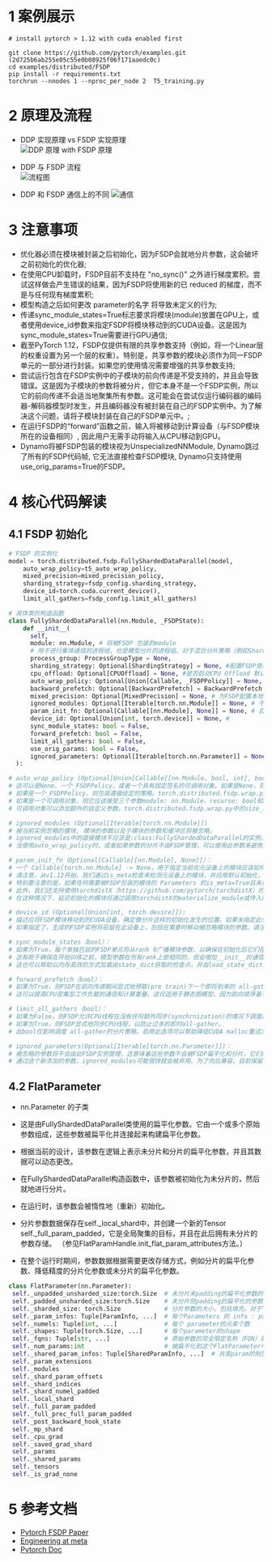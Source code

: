 # 1 案例展示
```shell
# install pytorch > 1.12 with cuda enabled first

git clone https://github.com/pytorch/examples.git (2d725b6ab255e05c55e0b08925f06f171aaedc0c)
cd examples/distributed/FSDP
pip install -r requirements.txt
torchrun --nnodes 1 --nproc_per_node 2  T5_training.py

```

# 2 原理及流程
- DDP 实现原理 vs FSDP 实现原理 <br>
![DDP 原理 with FSDP 原理](https://engineering.fb.com/wp-content/uploads/2021/07/FSDP-Graph-2.png)

- DDP 与 FSDP 流程 <br>
![流程图](https://img2022.cnblogs.com/blog/1850883/202201/1850883-20220118210250895-529492585.png)

- DDP 和 FSDP 通信上的不同
![通信](https://engineering.fb.com/wp-content/uploads/2021/07/FSDP-graph-2a.png)

# 3 注意事项
- 优化器必须在模块被封装之后初始化，因为FSDP会就地分片参数，这会破坏之前初始化的优化器;
- 在使用CPU卸载时，FSDP目前不支持在 "no_sync()" 之外进行梯度累积。尝试这样做会产生错误的结果，因为FSDP将使用新的已 reduced 的梯度，而不是与任何现有梯度累积;
- 模型构造之后如何更改 parameter的名字 将导致未定义的行为;
- 传递sync_module_states=True标志要求将模块(module)放置在GPU上，或者使用device_id参数来指定FSDP将模块移动到的CUDA设备。这是因为sync_module_states=True需要进行GPU通信;
- 截至PyTorch 1.12，FSDP仅提供有限的共享参数支持（例如，将一个Linear层的权重设置为另一个层的权重）。特别是，共享参数的模块必须作为同一FSDP单元的一部分进行封装。如果您的使用情况需要增强的共享参数支持;
- 尝试运行包含在FSDP实例中的子模块的前向传递是不受支持的，并且会导致错误。这是因为子模块的参数将被分片，但它本身不是一个FSDP实例，所以它的前向传递不会适当地聚集所有参数。这可能会在尝试仅运行编码器的编码器-解码器模型时发生，并且编码器没有被封装在自己的FSDP实例中。为了解决这个问题，请将子模块封装在自己的FSDP单元中。;
- 在运行FSDP的“forward”函数之前，输入将被移动到计算设备（与FSDP模块所在的设备相同）, 因此用户无需手动将输入从CPU移动到GPU。
- Dynamo将被FSDP包装的模块视为UnspecializedNNModule, Dynamo跳过了所有的FSDP代码帧, 它无法直接检查FSDP模块, Dynamo只支持使用use_orig_params=True的FSDP。

# 4 核心代码解读
## 4.1 FSDP 初始化
```python
# FSDP 的实例化
model = torch.distributed.fsdp.FullyShardedDataParallel(model,
    auto_wrap_policy=t5_auto_wrap_policy,
    mixed_precision=mixed_precision_policy,
    sharding_strategy=fsdp_config.sharding_strategy,
    device_id=torch.cuda.current_device(),
    limit_all_gathers=fsdp_config.limit_all_gathers)

# 具体类的构造函数
class FullyShardedDataParallel(nn.Module, _FSDPState):
    def __init__(
      self,
      module: nn.Module, # 将被FSDP 包装的module
      # 用于进行集体通信的进程组，也是模型分片的进程组。对于混合分片策略（例如ShardingStrategy.HYBRID_SHARD），用户可以传入一个包含表示要进行分片和复制的进程组的元组。
      process_group: ProcessGroupType = None, 
      sharding_strategy: Optional[ShardingStrategy] = None, #配置FSDP使用的分片策略，在内存节省和通信开销之间做出权衡
      cpu_offload: Optional[CPUOffload] = None, #是否启动CPU Offload 默认 None
      auto_wrap_policy: Optional[Union[Callable, _FSDPPolicy]] = None, # 被wrap的策略
      backward_prefetch: Optional[BackwardPrefetch] = BackwardPrefetch.BACKWARD_PRE, # 明确配置 all-gather 操作的反向预取。
      mixed_precision: Optional[MixedPrecision] = None, # 为FSDP配置本地混合精度。可以设置参数、缓冲区和梯度reduce的数据类型。
      ignored_modules: Optional[Iterable[torch.nn.Module]] = None, # 不进行分片的模块
      param_init_fn: Optional[Callable[[nn.Module], None]] = None, # 自定义的参数初始化
      device_id: Optional[Union[int, torch.device]] = None, # 
      sync_module_states: bool = False,
      forward_prefetch: bool = False,
      limit_all_gathers: bool = False,
      use_orig_params: bool = False,
      ignored_parameters: Optional[Iterable[torch.nn.Parameter]] = None,
  ):

# auto_wrap_policy (Optional[Union[Callable[[nn.Module, bool, int], bool], _FSDPPolicy]]):<br>
# 这可以是None、一个_FSDPPolicy，或者一个具有固定签名的可调用对象。如果是None，则module将只被一个顶层的FSDP实例包装，没有任何嵌套包装。
# 如果是一个_FSDPPolicy，则包装遵循给定的策略。torch.distributed.fsdp.wrap.py中的ModuleWrapPolicy是一个示例。
# 如果是一个可调用对象，则它应该接受三个参数module: nn.Module、recurse: bool和nonwrapped_numel: int，并返回一个bool值，指定当recurse=False时是否应该包装传入的module，或者如果recurse=True时遍历应该继续下去。
# 可调用对象可以添加额外的自定义参数。torch.distributed.fsdp.wrap.py中的size_based_auto_wrap_policy是一个示例可调用对象，它在其子树中的参数超过100M个元素时包装一个模块。一个好的做法是在包装后打印模型，并根据需要进行调整。

# ignored_modules (Optional[Iterable[torch.nn.Module]])
# 被当前实例忽略的模块, 模块的参数以及子模块的参数和缓冲区将被忽略。
# ignored_modules中的直接模块不应该是:class:FullyShardedDataParallel的实例，如果已经构建的子模块是:class:FullyShardedDataParallel的实例并且嵌套在这个实例下面，那么它们将不会被忽略。
# 当使用auto_wrap_policy时，或者如果参数的分片不由FSDP管理，可以使用此参数来避免按模块粒度分片特定的参数。

# param_init_fn（Optional[Callable[[nn.Module], None]]）：
# 一个 Callable[torch.nn.Module] -> None，用于指定当前在元设备上的模块应该如何初始化到实际设备上.
# 请注意，从v1.12开始，我们通过is_meta检查来检测元设备上的模块，并应用默认初始化，如果未指定param_init_fn, 则在传入的nn.Module上调用reset_parameters方法，否则我们运行param_init_fn来初始化传入的nn.Module。
# 特别要注意的是，如果任何需要被FSDP包装的模块的 Parameters 的is_meta=True且未指定param_init_fn，我们假设您的模块正确实现了reset_parameters()，否则会抛出错误。
# 此外，我们还支持使用torchdistX（https://github.com/pytorch/torchdistX）的``deferred_init`` API初始化的模块。
# 在这种情况下，延迟初始化的模块将通过调用torchdistX的materialize_module或传入的param_init_fn（如果不为None）来进行默认初始化。同一个Callable被应用于初始化所有的元模块。请注意，在进行任何FSDP分片逻辑之前，将应用此初始化函数。

# device_id (Optional[Union[int, torch.device]]):
# 描述应将FSDP模块移动到的CUDA设备，确定像分片这样的初始化发生的位置。如果未指定此参数且module在CPU上，则会发出警告，提到可以为更快的初始化指定此参数。
# 如果指定了，生成的FSDP实例将驻留在此设备上，包括在需要时移动被忽略模块的参数。请注意，如果指定了device_id但module已经在不同的CUDA设备上，则会抛出错误。(默认值：None)

# sync_module_states（bool）：
# 如果为True，每个单独包装的FSDP单元将从rank 0广播模块参数，以确保在初始化后它们在所有rank上保持一致。
# 这有助于确保在开始训练之前，模型参数在所有rank上是相同的，但会增加__init__的通信开销，因为每个单独包装的FSDP单元至少会触发一次广播。
# 这也可以帮助以内存高效的方式加载由state_dict获取的检查点，并由load_state_dict加载。有关此示例，请参阅:class:FullStateDictConfig的文档。（默认值：False）

# forward_prefetch（bool）：
# 如果为True，则FSDP在前向传递期间显式地预取(pre train)下一个即将到来的 all-gather。
# 这可以提高CPU密集型工作负载的通信和计算重叠。这仅适用于静态图模型，因为前向顺序基于第一次迭代的执行而固定。（默认值：False）

# limit_all_gathers（bool）：
# 如果为False，则FSDP允许CPU线程在没有任何额外同步(synchrnization)的情况下调度all-gather。
# 如果为True，则FSDP显式地同步CPU线程，以防止过多的即时all-gather。
# 此bool仅影响调度 all-gather的分片策略。启用此选项可以帮助降低CUDA malloc重试次数。

# ignored_parameters(Optional[Iterable[torch.nn.Parameter]])：
# 被忽略的参数将不会由此FSDP实例管理，这意味着这些参数不会被FSDP扁平化和分片，它们的梯度也不会被同步。
# 通过这个新添加的参数，ignored_modules可能很快就会被弃用。为了向后兼容，目前保留了ignored_parameters和ignored_modules两者，但是FSDP只允许其中一个被指定为非None。
```

## 4.2 FlatParameter
- nn.Parameter 的子类

- 这是由FullyShardedDataParallel类使用的扁平化参数。它由一个或多个原始参数组成，这些参数被扁平化并连接起来构建扁平化参数。<br>
- 根据当前的设计，该参数在逻辑上表示未分片和分片的扁平化参数，并且其数据可以动态更改。<br>
- 在FullyShardedDataParallel构造函数中，该参数被初始化为未分片的，然后就地进行分片。
- 在运行时，该参数会被惰性地（重新）初始化。
- 分片参数数据保存在self._local_shard中，并创建一个新的Tensor self._full_param_padded，它是全局聚集的目标，并且在此后拥有未分片的参数存储。 （参见FlatParamHandle.init_flat_param_attributes方法。）
- 在整个运行时期间，参数数据根据需要更改存储方式，例如分片的扁平化参数、降低精度的分片化参数或未分片的扁平化参数。

 ```python
class FlatParameter(nn.Parameter):
  self._unpadded_unsharded_size:torch.Size  # 未分片未padding的扁平化参数的size
  self._padded_unsharded_size:torch.Size    # 未分片但padding的扁平化的参数的size
  self._sharded_size: torch.Size            # 分片参数的大小，包括填充。对于“NO_SHARD”情况，它与未分片的大小相同
  self._param_infos: Tuple[ParamInfo, ...]  # 每个Parameters 的 info : param_name, module, module_name
  self._numels: Tuple[int, ...]             # 每个 parameter的元素个数
  self._shapes: Tuple[torch.Size, ...]      # 每个parameter的shape
  self._fqns: Tuple[str, ...]               # 原始参数的完全限定名称（FQN）的前缀(在所属句柄的_fully_sharded_module之前)。这些名称在以该模块为根的子树中保证是唯一的。
  self._num_params:int                      # 被扁平化到这个FlatParameter中的原始参数数量；这是_param_infos、_numels、_shapes和_fqns的长度。
  self._shared_param_infos: Tuple[SharedParamInfo, ...]  # 共享param的附加info：共享的参数第一次遇到设置为 prim，之后再次遇到便成为 shared parameter
  self._param_extensions
  self._modules
  self._shard_param_offsets
  self._shard_indices
  self._shard_numel_padded
  self._local_shard
  self._full_param_padded
  self._full_prec_full_param_padded
  self._post_backward_hook_state
  self._mp_shard
  self._cpu_grad
  self._saved_grad_shard
  self._params
  self._shared_params
  self._tensors
  self._is_grad_none
```


# 5 参考文档
- [Pytorch FSDP Paper](https://arxiv.org/pdf/2304.11277.pdf)
- [Engineering at meta](https://engineering.fb.com/2021/07/15/open-source/fsdp/)
- [Pytorch Doc](https://pytorch.org/blog/introducing-pytorch-fully-sharded-data-parallel-api/)

